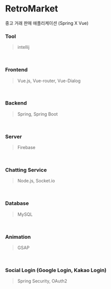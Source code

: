 # RetroMarket
중고 거래 판매 애플리케이션 (Spring X Vue)

### Tool
> intellij

<br>

### Frontend
> Vue.js, Vue-router, Vue-Dialog

<br>

### Backend
> Spring, Spring Boot

<br>

### Server
> Firebase

<br>

### Chatting Service
> Node.js, Socket.io

<br>

### Database
> MySQL 

<br>

### Animation
> GSAP

<br>

### Social Login (Google Login, Kakao Login)
> Spring Security, OAuth2
